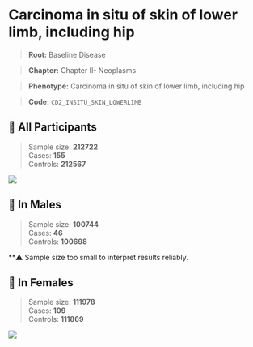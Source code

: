 # Carcinoma in situ of skin of lower limb, including hip

> **Root:** Baseline Disease  

> **Chapter:** Chapter II- Neoplasms  

> **Phenotype:** Carcinoma in situ of skin of lower limb, including hip  

> **Code:** `CD2_INSITU_SKIN_LOWERLIMB`

## 🧪 All Participants  
> Sample size: **212722**  
> Cases: **155**  
> Controls: **212567**
<img src="/Disease/Figures/ALL/Incidence/CD2_INSITU_SKIN_LOWERLIMB.png"/>
<CsvTable src="/public/Disease/Data/ALL/Incidence/COX_CD2_INSITU_SKIN_LOWERLIMB.csv" label="🔍 View full results" />

## 👨 In Males  
> Sample size: **100744**  
> Cases: **46**  
> Controls: **100698**

**⚠️ Sample size too small to interpret results reliably.


## 👩 In Females  
> Sample size: **111978**  
> Cases: **109**  
> Controls: **111869**
<img src="/Disease/Figures/Female/Incidence/CD2_INSITU_SKIN_LOWERLIMB.png"/>
<CsvTable src="/public/Disease/Data/Female/Incidence/COX_CD2_INSITU_SKIN_LOWERLIMB.csv" label="🔍 View full results" />

